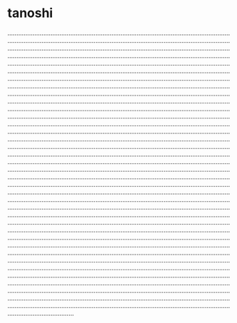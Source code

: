# tanoshi

.................................................................................................................................................................................................................................................................................................................................................................................................................................................................................................................................................................................................................................................................................................................................................................................................................................................................................................................................................................................................................................................................................................................................................................................................................................................................................................................................................................................................................................................................................................................................................................................................................................................................................................................................................................................................................................................................................................................................................................................................................................................................................................................................................................................................................................................................................................................................................................................................................................................................................................................................................................................................................................................................................................................................................................................................................................................................................................................................................................................................................................................................................................................................................................................................................................................................................................................................................................................................................................................................................................................................................................................................................................................................................................................................................................................................................................................................................................................................................................................................................................................................................................................................................................................................................................................................................................................................................................................................................................................................................................................................................................................................................................................................................................................................................................................................................